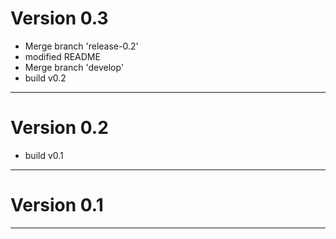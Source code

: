 # Version 0.3
 - Merge branch 'release-0.2'
 - modified README
 - Merge branch 'develop'
 - build v0.2

----------

# Version 0.2
 - build v0.1

----------

# Version 0.1

----------


